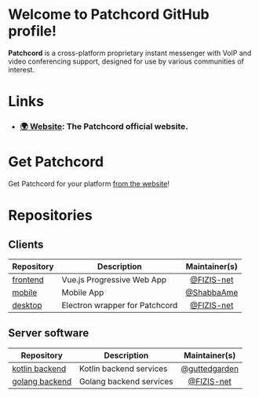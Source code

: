 # Welcome to Patchcord GitHub profile!

**Patchcord** is a cross-platform proprietary instant messenger with VoIP and video conferencing support, designed for use by various communities of interest.

# Links

- ### [🌍 Website](https://patchcord.fun): The Patchcord official website.

# Get Patchcord

Get Patchcord for your platform [from the website](https://patchcord.fun/download)!

# Repositories

## Clients

| Repository                                                   | Description                      |               Maintainer(s)                |
| ------------------------------------------------------------ | -------------------------------- | :----------------------------------------: |
| [frontend](https://github.com/patchcordchat/frontend)        | Vue.js Progressive Web App       | [@FIZIS-net](https://github.com/FIZIS-net) |
| [mobile](https://github.com/patchcordchat/mobile)            | Mobile App                       | [@ShabbaAme](https://github.com/ShabbaAme) |
| [desktop](https://github.com/patchcordchat/desktop)          | Electron wrapper for Patchcord   | [@FIZIS-net](https://github.com/FIZIS-net) |

## Server software

| Repository                                                        | Description             |               Maintainer(s)                      |
| ----------------------------------------------------------------- | ----------------------- | :----------------------------------------------: |
| [kotlin backend](https://github.com/patchcordchat/backend-kotlin) | Kotlin backend services | [@guttedgarden](https://github.com/guttedgarden) |
| [golang backend](https://github.com/patchcordchat/backend-golang) | Golang backend services | [@FIZIS-net](https://github.com/FIZIS-net)       |
